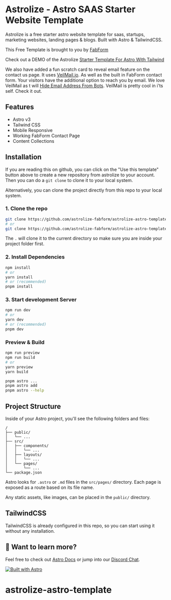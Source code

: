 # Astrolize - Astro SAAS Starter Website Template

Astrolize is a free starter astro website template for saas, startups, marketing websites, landing pages & blogs. Built with Astro & TailwindCSS.

This Free Template is brought to you by [FabForm](https://fabform.io)

Check out a DEMO of the Astrolize [Starter Template For Astro With Tailwind](https://astrolize.fabform.io)

We also have added a fun scratch card to reveal email feature on the contact us page. It uses [VeilMail.io](https://veilmail.io). As well as the built in FabForm contact form. Your visitors have the additional option to reach you by email. We love VeilMail as t will [Hide Email Address From Bots](https://veilmail.io). VeilMail is pretty cool in i'ts self. Check it out.

## Features 

* Astro v3
* Tailwind CSS
* Mobile Responsive
* Working FabForm Contact Page
* Content Collections


## Installation

If you are reading this on github, you can click on the "Use this template" button above to create a new repository from astrolize to your account. Then you can do a `git clone` to clone it to your local system.

Alternatively, you can clone the project directly from this repo to your local system.

### 1. Clone the repo

```bash
git clone https://github.com/astrolize-fabform/astrolize-astro-template.git myProjectName
# or
git clone https://github.com/astrolize-fabform/astrolize-astro-template.git .
```

The `.` will clone it to the current directory so make sure you are inside your project folder first.

### 2. Install Dependencies

```bash
npm install
# or
yarn install
# or (recommended)
pnpm install
```

### 3. Start development Server

```bash
npm run dev
# or
yarn dev
# or (recommended)
pnpm dev
```

### Preview & Build

```bash
npm run preview
npm run build
# or
yarn preview
yarn build
```


```bash
pnpm astro ...
pnpm astro add
pnpm astro --help
```

## Project Structure

Inside of your Astro project, you'll see the following folders and files:

```
/
├── public/
│   └── ...
├── src/
│   ├── components/
│   │   └── ...
│   ├── layouts/
│   │   └── ...
│   └── pages/
│       └── ...
└── package.json
```

Astro looks for `.astro` or `.md` files in the `src/pages/` directory. Each page is exposed as a route based on its file name.

Any static assets, like images, can be placed in the `public/` directory.

## TailwindCSS

TailwindCSS is already configured in this repo, so you can start using it without any installation.

## 👀 Want to learn more?

Feel free to check out [Astro Docs](https://docs.astro.build) or jump into our [Discord Chat](https://web3templates.com/discord).

[![Built with Astro](https://astro.badg.es/v1/built-with-astro.svg)](https://astro.build)
# astrolize-astro-template
